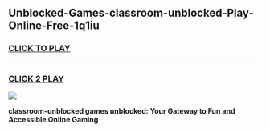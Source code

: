 
## Unblocked-Games-classroom-unblocked-Play-Online-Free-1q1iu
<h3>
<a href="https://premium76.site?title=classroom-unblocked&ref=26A">CLICK TO PLAY</a></h3>
<hr>

<h3>
<a href="https://premium76.site?title=classroom-unblocked&ref=26A">CLICK 2 PLAY</a>
  
</h3>

<a href="https://premium76.site?title=classroom-unblocked&ref=26A"><img src="https://clearcache.store/games.png"></a>


**classroom-unblocked games unblocked: Your Gateway to Fun and Accessible Online Gaming**
